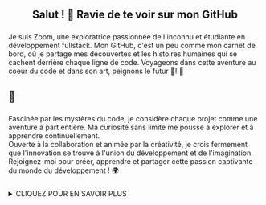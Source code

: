 <h2 align="center">Salut ! 👋 Ravie de te voir sur mon GitHub</h2>

###

<p align="left">Je suis Zoom, une exploratrice passionnée de l'inconnu et étudiante en développement fullstack. Mon GitHub, c'est un peu comme mon carnet de bord, où je partage mes découvertes et les histoires humaines qui se cachent derrière chaque ligne de code. Voyageons dans cette aventure au coeur du code et dans son art, peignons le futur 🎨! 🚀</p>

###

<h2 align="left">🧩</h2>

###

<p align="left">Fascinée par les mystères du code, je considère chaque projet comme une aventure à part entière. Ma curiosité sans limite me pousse à explorer et à apprendre continuellement.<br>Ouverte à la collaboration et animée par la créativité, je crois fermement que l'innovation se trouve à l'union du développement et de l'imagination. Rejoignez-moi pour créer, apprendre et partager cette passion captivante du monde du développement ! 🌍</p>

###

<details>
  <summary>CLIQUEZ POUR EN SAVOIR PLUS</summary>
  
  <!-- Le contenu que vous souhaitez afficher/masquer -->
  <p>


<h2 align="left">J'orchestre avec 🎼 :</h2>

###

<div align="left">
  <img src="https://cdn.jsdelivr.net/gh/devicons/devicon/icons/javascript/javascript-original.svg" height="40" alt="javascript logo"  />
  <img width="12" />
  <img src="https://cdn.jsdelivr.net/gh/devicons/devicon/icons/css3/css3-original.svg" height="40" alt="css3 logo"  />
  <img width="12" />
  <img src="https://cdn.jsdelivr.net/gh/devicons/devicon/icons/html5/html5-original.svg" height="40" alt="html5 logo"  />
  <img width="12" />
  <img src="https://cdn.jsdelivr.net/gh/devicons/devicon/icons/php/php-original.svg" height="40" alt="php logo"  />
</div>

###

<h2 align="left">Base de donnée 🗃️ :</h2>

###

<div align="left">
  <img src="https://cdn.jsdelivr.net/gh/devicons/devicon/icons/mysql/mysql-original.svg" height="40" alt="mysql logo"  />
</div>

###

<h2 align="left">Serveur Web🌐 :</h2>

###

<div align="left">
  <img src="https://cdn.jsdelivr.net/gh/devicons/devicon/icons/apache/apache-original.svg" height="40" alt="apache logo"  />
</div>

###

<h2 align="left">Outils 🔧 :</h2>

###

<div align="left">
  <img src="https://cdn.jsdelivr.net/gh/devicons/devicon/icons/figma/figma-original.svg" height="40" alt="figma logo"  />
  <img width="12" />
  <img src="https://cdn.jsdelivr.net/gh/devicons/devicon/icons/visualstudio/visualstudio-plain.svg" height="40" alt="visualstudio logo"  />
  <img width="12" />
  <img src="https://cdn.jsdelivr.net/gh/devicons/devicon/icons/github/github-original.svg" height="40" alt="github logo"  />
  <img width="12" />
  <img src="https://cdn.jsdelivr.net/gh/devicons/devicon/icons/git/git-original.svg" height="40" alt="git logo"  />
</div>

</p>

</details>

###
